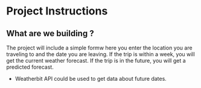 # Project Instructions

## What are we building ?

The project will include a simple formw here you enter the location you are traveling to and the date you are leaving. If the trip is within a week, you will get the current weather forecast. If the trip is in the future, you will get a predicted forecast.

- Weatherbit API could be used to get data about future dates.
